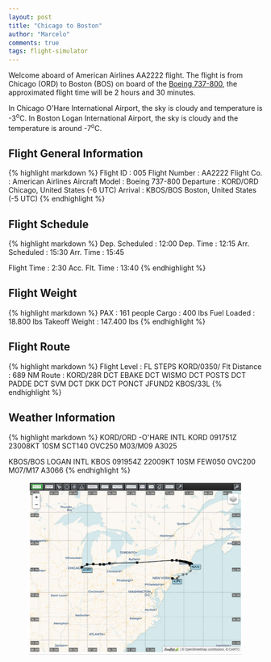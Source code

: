 ```yaml
---
layout: post
title: "Chicago to Boston"
author: "Marcelo"
comments: true
tags: flight-simulator
---
```

Welcome aboard of American Airlines AA2222 flight. The flight is from Chicago (ORD) to Boston (BOS) on board of the <a href="https://imgproc.airliners.net/photos/airliners/9/5/6/4525659.jpg?v=v40e4e01f1d8" target="_blank">Boeing 737-800</a>, the approximated flight time will be 2 hours and 30 minutes.

In Chicago O'Hare International Airport, the sky is cloudy and temperature is -3<sup>o</sup>C. In Boston Logan International Airport, the sky is cloudy and the temperature is around -7<sup>o</sup>C.

## Flight General Information
{% highlight markdown %}
Flight ID      : 005
Flight Number  : AA2222
Flight Co.     : American Airlines
Aircraft Model : Boeing 737-800
Departure      : KORD/ORD Chicago, United States (-6 UTC)
Arrival        : KBOS/BOS Boston, United States (-5 UTC)
{% endhighlight %}

## Flight Schedule
{% highlight markdown %}
Dep. Scheduled : 12:00      Dep. Time : 12:15
Arr. Scheduled : 15:30      Arr. Time : 15:45

Flight Time    :  2:30
Acc. Flt. Time : 13:40
{% endhighlight %}

## Flight Weight
{% highlight markdown %}
PAX            :     161 people
Cargo          :     400 lbs
Fuel Loaded    :  18.800 lbs
Takeoff Weight : 147.400 lbs
{% endhighlight %}

## Flight Route
{% highlight markdown %}
Flight Level   : FL STEPS KORD/0350/
Flt Distance   : 689 NM
Route          : KORD/28R DCT EBAKE DCT WISMO DCT POSTS DCT PADDE DCT SVM DCT DKK DCT
                 PONCT JFUND2 KBOS/33L
{% endhighlight %}

## Weather Information
{% highlight markdown %}
KORD/ORD  -O'HARE INTL
   KORD 091751Z 23008KT 10SM SCT140 OVC250 M03/M09 A3025

KBOS/BOS  LOGAN INTL
   KBOS 091954Z 22009KT 10SM FEW050 OVC200 M07/M17 A3066
{% endhighlight %}

<figure align="center">
   <img src="/assets/005.PNG">
</figure>
